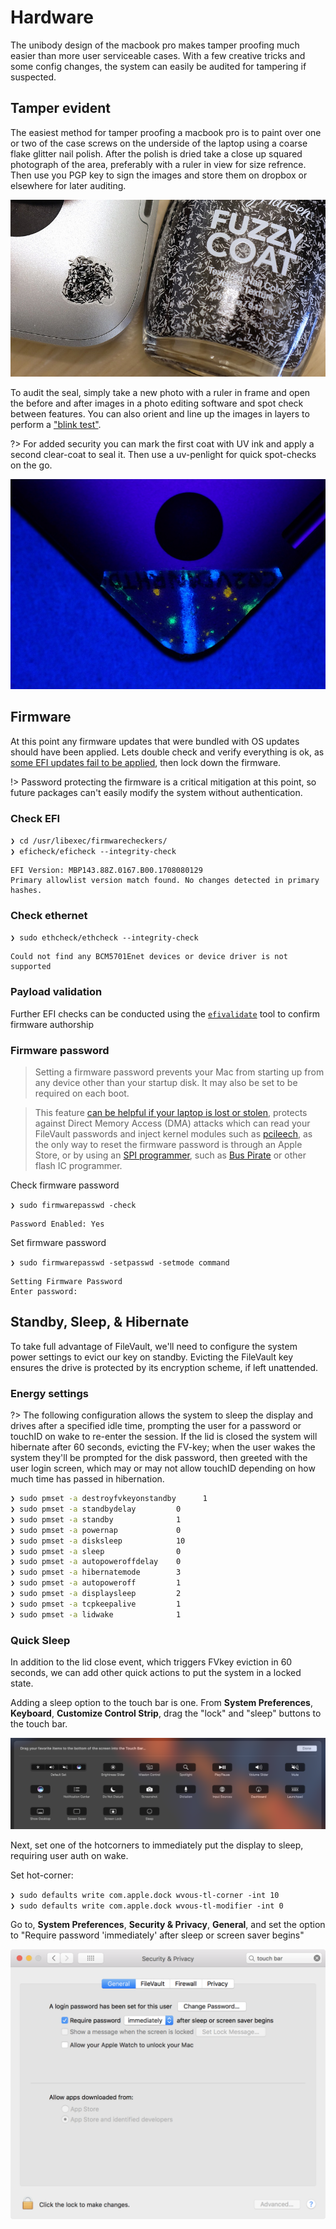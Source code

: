 Hardware
=========

The unibody design of the macbook pro makes tamper proofing much easier than more user serviceable cases. With a few creative tricks and some config changes, the system can easily be audited for tampering if suspected.

Tamper evident 
--------------

The easiest method for tamper proofing a macbook pro is to paint over one or two of the case screws on the underside of the laptop using a coarse flake glitter nail polish. After the polish is dried take a close up squared photograph of the area, preferably with a ruler in view for size refrence. Then use you PGP key to sign the images and store them on dropbox or elsewhere for later auditing.

![tamper](images/tamper-polish.jpg)

To audit the seal, simply take a new photo with a ruler in frame and open the before and after images in a photo editing software and spot check between features. You can also orient and line up the images in layers to perform a ["blink test"](https://en.wikipedia.org/wiki/Blink_comparator).

?> For added security you can mark the first coat with UV ink and apply a second clear-coat to seal it. Then use a uv-penlight for quick spot-checks on the go.

![uv-tamper](images/uv-tamper.jpg)


Firmware
---------

At this point any firmware updates that were bundled with OS updates should have been applied. Lets double check and verify everything is ok, as [some EFI updates fail to be applied](https://duo.com/blog/the-apple-of-your-efi-mac-firmware-security-research), then lock down the firmware.

!> Password protecting the firmware is a critical mitigation at this point, so future packages can't easily modify the system without authentication.


### Check EFI ###

`❯ cd /usr/libexec/firmwarecheckers/`  
`❯ eficheck/eficheck --integrity-check`

```stdout
EFI Version: MBP143.88Z.0167.B00.1708080129
Primary allowlist version match found. No changes detected in primary hashes.
```

### Check ethernet ###

`❯ sudo ethcheck/ethcheck --integrity-check`

```stdout
Could not find any BCM5701Enet devices or device driver is not supported
```

### Payload validation ###

Further EFI checks can be conducted using the [`efivalidate`](https://github.com/dropbox/efivalidate) tool to confirm firmware authorship

### Firmware password ###

> Setting a firmware password prevents your Mac from starting up from any device other than your startup disk. It may also be set to be required on each boot.

> This feature [can be helpful if your laptop is lost or stolen](https://www.ftc.gov/news-events/blogs/techftc/2015/08/virtues-strong-enduser-device-controls), protects against Direct Memory Access (DMA) attacks which can read your FileVault passwords and inject kernel modules such as [pcileech](https://github.com/ufrisk/pcileech), as the only way to reset the firmware password is through an Apple Store, or by using an [SPI programmer](https://reverse.put.as/2016/06/25/apple-efi-firmware-passwords-and-the-scbo-myth/), such as [Bus Pirate](http://ho.ax/posts/2012/06/unbricking-a-macbook/) or other flash IC programmer.

Check firmware password

`❯ sudo firmwarepasswd -check`

```stdout
Password Enabled: Yes
```

Set firmware password

`❯ sudo firmwarepasswd -setpasswd -setmode command`

```stdout
Setting Firmware Password
Enter password:
```


Standby, Sleep, & Hibernate
---------------------------

To take full advantage of FileVault, we'll need to configure the system power settings to evict our key on standby. Evicting the FileVault key ensures the drive is protected by its encryption scheme, if left unattended.

### Energy settings ###

?> The following configuration allows the system to sleep the display and drives after a specified idle time, prompting the user for a password or touchID on wake to re-enter the session. If the lid is closed the system will hibernate after 60 seconds, evicting the FV-key; when the user wakes the system they'll be prompted for the disk password, then greeted with the user login screen, which may or may not allow touchID depending on how much time has passed in hibernation.

```bash
❯ sudo pmset -a destroyfvkeyonstandby      1
❯ sudo pmset -a standbydelay         0
❯ sudo pmset -a standby              1
❯ sudo pmset -a powernap             0
❯ sudo pmset -a disksleep            10
❯ sudo pmset -a sleep                0
❯ sudo pmset -a autopoweroffdelay    0
❯ sudo pmset -a hibernatemode        3
❯ sudo pmset -a autopoweroff         1
❯ sudo pmset -a displaysleep         2
❯ sudo pmset -a tcpkeepalive         1
❯ sudo pmset -a lidwake              1
```

### Quick Sleep ###

In addition to the lid close event, which triggers FVkey eviction in 60 seconds, we can add other quick actions to put the system in a locked state.

Adding a sleep option to the touch bar is one. From **System Preferences**, **Keyboard**, **Customize Control Strip**, drag the "lock" and "sleep" buttons to the touch bar.

![sleep icon](images/touch-bar.png)


Next, set one of the hotcorners to immediately put the display to sleep, requiring user auth on wake.

Set hot-corner:

`❯ sudo defaults write com.apple.dock wvous-tl-corner -int 10`  
`❯ sudo defaults write com.apple.dock wvous-tl-modifier -int 0`  

Go to, **System Preferences**, **Security & Privacy**, **General**, and set the option to "Require password 'immediately' after sleep or screen saver begins"

![screensaver-pass](images/screensaver-pass.png)



